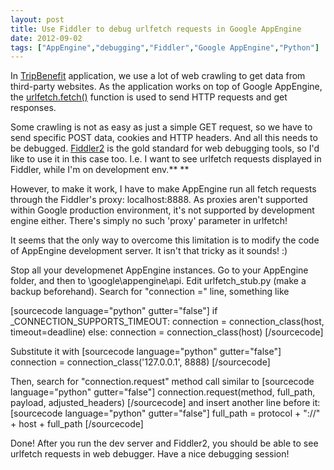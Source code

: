 ```yaml
---
layout: post
title: Use Fiddler to debug urlfetch requests in Google AppEngine
date: 2012-09-02
tags: ["AppEngine","debugging","Fiddler","Google AppEngine","Python"]
---
```


In [TripBenefit](http://www.tripbenefit.com "TripBenefit.com - travel in St. Petersburg, Russia") application, we use a lot of web crawling to get data from third-party websites. As the application works on top of Google AppEngine, the [urlfetch.fetch()](https://developers.google.com/appengine/docs/python/urlfetch/fetchfunction?hl=ru "urlfetch.fetch() docs") function is used to send HTTP requests and get responses.

Some crawling is not as easy as just a simple GET request, so we have to send specific POST data, cookies and HTTP headers. And all this needs to be debugged. [Fiddler2](http://www.fiddler2.com "Fiddler2 web debugging tool") is the gold standard for web debugging tools, so I'd like to use it in this case too. I.e. I want to see urlfetch requests displayed in Fiddler, while I'm on development env.**
**

However, to make it work, I have to make AppEngine run all fetch requests through the Fiddler's proxy: localhost:8888. As proxies aren't supported within Google production environment, it's not supported by development engine either. There's simply no such 'proxy' parameter in urlfetch!

It seems that the only way to overcome this limitation is to modify the code of AppEngine development server. It isn't that tricky as it sounds! :)

Stop all your developmenet AppEngine instances. Go to your AppEngine folder, and then to \google\appengine\api\. Edit urlfetch_stub.py (make a backup beforehand). Search for "connection =" line, something like

[sourcecode language="python" gutter="false"]
if _CONNECTION_SUPPORTS_TIMEOUT:
  connection = connection_class(host, timeout=deadline)
else:
  connection = connection_class(host)
[/sourcecode]

Substitute it with 
[sourcecode language="python" gutter="false"]
connection = connection_class('127.0.0.1', 8888)
[/sourcecode]

Then, search for "connection.request" method call similar to
[sourcecode language="python" gutter="false"]
connection.request(method, full_path, payload, adjusted_headers)
[/sourcecode]
and insert another line before it:
[sourcecode language="python" gutter="false"]
full_path = protocol + "://" + host + full_path
[/sourcecode]

Done! After you run the dev server and Fiddler2, you should be able to see urlfetch requests in web debugger. Have a nice debugging session!